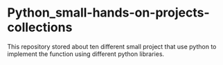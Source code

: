 # Python_small-hands-on-projects-collections
This repository stored about ten different small project that use python to implement the function using different python libraries.
